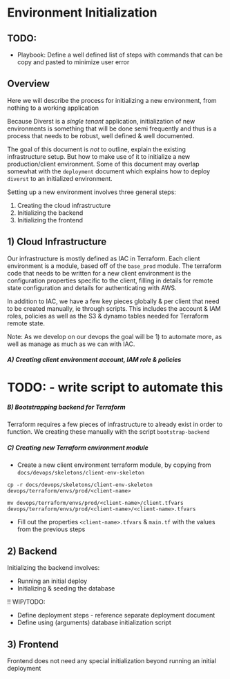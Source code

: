 # Environment Initialization

## TODO:

- Playbook: Define a well defined list of steps with commands that can be copy and pasted to minimize user error

## Overview

Here we will describe the process for initializing a new environment, from nothing to a working application

Because Diverst is a _single tenant_ application, initialization of new environments is something that will be done semi frequently and thus is a process that needs to be robust, well defined & well documented.

The goal of this document is _not_ to outline, explain the existing infrastructure setup. But how to make use of it to initialize a new production/client environment. Some of this document may overlap somewhat with the `deployment` document which explains how to deploy `diverst` to an initialized environment. 

Setting up a new environment involves three general steps:

1) Creating the cloud infrastructure
2) Initializing the backend
3) Initializing the frontend

## 1) Cloud Infrastructure

Our infrastructure is mostly defined as IAC in Terraform. Each client environment is a module, based off of the `base_prod` module. The terraform code that needs to be written for a new client environment is the configuration properties specific to the client, filling in details for remote state configuration and details for authenticating with AWS.

In addition to IAC, we have a few key pieces globally & per client that need to be created manually, ie through scripts. This includes the account & IAM roles, policies as well as the S3 & dynamo tables needed for Terraform remote state.

Note: As we develop on our devops the goal will be 1) to automate more, as well as manage as much as we can with IAC. 

##### A) Creating client environment account, IAM role & policies

# TODO: - write script to automate this

##### B) Bootstrapping backend for Terraform

Terraform requires a few pieces of infrastructure to already exist in order to function. We creating these manually with the script `bootstrap-backend`

##### C) Creating new Terraform environment module

- Create a new client environment terraform module, by copying from `docs/devops/skeletons/client-env-skeleton`

`cp -r docs/devops/skeletons/client-env-skeleton devops/terraform/envs/prod/<client-name>` 

`mv devops/terraform/envs/prod/<client-name>/client.tfvars devops/terraform/envs/prod/<client-name>/<client-name>.tfvars`

- Fill out the properties `<client-name>.tfvars` & `main.tf` with the values from the previous steps


## 2) Backend

Initializing the backend involves:

 - Running an initial deploy
 - Initializing & seeding the database

!! WIP/TODO:

- Define deployment steps - reference separate deployment document
- Define using (arguments) database initialization script

## 3) Frontend

Frontend does not need any special initialization beyond running an initial deployment


